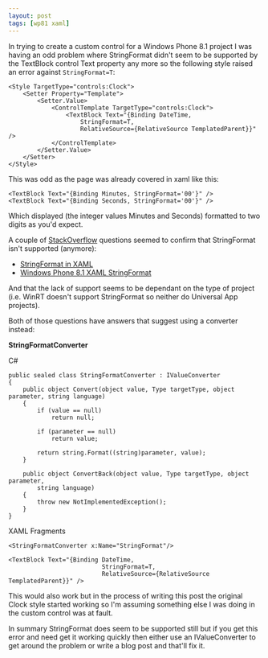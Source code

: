 ```yaml
---
layout: post
tags: [wp81 xaml]
---
```

In trying to create a custom control for a Windows Phone 8.1 project I was having an odd problem where  StringFormat didn't seem to be supported by the TextBlock control Text property any more so the following style raised an error against `StringFormat=T`: 

	<Style TargetType="controls:Clock">
	    <Setter Property="Template">
	        <Setter.Value>
	            <ControlTemplate TargetType="controls:Clock">
	                <TextBlock Text="{Binding DateTime, 
	                    StringFormat=T,
	                    RelativeSource={RelativeSource TemplatedParent}}" />
	            </ControlTemplate>
	        </Setter.Value>
	    </Setter>
	</Style>

This was odd as the page was already covered in xaml like this:


	<TextBlock Text="{Binding Minutes, StringFormat='00'}" />
 	<TextBlock Text="{Binding Seconds, StringFormat='00'}" /> 


Which displayed (the integer values Minutes and Seconds) formatted to two digits as you'd expect.

A couple of [StackOverflow](http://stackoverflow.com/) questions seemed to confirm that StringFormat isn't supported (anymore):

- [StringFormat in XAML](http://stackoverflow.com/questions/24966425/stringformat-in-xaml)
- [Windows Phone 8.1 XAML StringFormat](http://stackoverflow.com/questions/24127262/windows-phone-8-1-xaml-stringformat)

And that the lack of support seems to be dependant on the type of project (i.e. WinRT doesn't support StringFormat so neither do Universal App projects).

Both of those questions have answers that suggest using a converter instead:

**StringFormatConverter**

C# 

	public sealed class StringFormatConverter : IValueConverter
	{
	    public object Convert(object value, Type targetType, object parameter, string language)
	    {
	        if (value == null)
	            return null;
	
	        if (parameter == null)
	            return value;
	
	        return string.Format((string)parameter, value);
	    }
	
	    public object ConvertBack(object value, Type targetType, object parameter,
	        string language)
	    {
	        throw new NotImplementedException();
	    }
	}

XAML Fragments

	<StringFormatConverter x:Name="StringFormat"/>	

	<TextBlock Text="{Binding DateTime,
						      StringFormat=T,	
							  RelativeSource={RelativeSource TemplatedParent}}" />

This would also work but in the process of writing this post the original Clock style started working so I'm assuming something else I was doing in the custom control was at fault.

In summary StringFormat does seem to be supported still but if you get this error and need get it working quickly then either use an IValueConverter to get around the problem or write a blog post and that'll fix it.